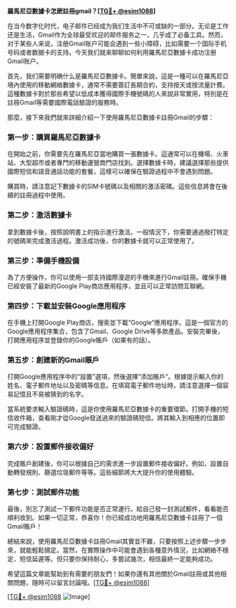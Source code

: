 **羅馬尼亞數據卡怎麽註冊gmail？[[TG💪+ @esim1088](https://t.me/s/esim1088)]**

在当今数字化时代，电子邮件已经成为我们生活中不可或缺的一部分。无论是工作还是生活，Gmail作为全球最受欢迎的邮件服务之一，几乎成了必备工具。然而，对于某些人来说，注册Gmail账户可能会遇到一些小障碍，比如需要一个国际手机号码或者数据卡的支持。今天我们就来聊聊如何利用羅馬尼亞數據卡成功注册Gmail账户。

首先，我们需要明确什么是羅馬尼亞數據卡。簡單來說，這是一種可以在羅馬尼亞境內使用的移動網絡數據卡，通常不需要簽訂長期合約，支持按天或按流量計費。這種數據卡對於那些希望以低成本獲得國際手機號碼的人來說非常實用，特別是在註冊Gmail等需要國際電話驗證的服務時。

那麼，接下來我們就來詳細介紹一下使用羅馬尼亞數據卡註冊Gmail的步驟：

### 第一步：購買羅馬尼亞數據卡

在開始之前，你需要先在羅馬尼亞當地購買一張數據卡。這通常可以在機場、火車站、大型超市或者專門的移動運營商門店找到。選擇數據卡時，建議選擇那些提供國際短信和語音通話功能的套餐，這樣可以確保在驗證過程中不會遇到問題。

購買時，請注意記下數據卡的SIM卡號碼以及相關的激活密碼。這些信息將會在後續的註冊過程中使用。

### 第二步：激活數據卡

拿到數據卡後，按照說明書上的指示進行激活。一般情況下，你需要通過撥打特定的號碼來完成激活過程。激活成功後，你的數據卡就可以正常使用了。

### 第三步：準備手機設備

為了方便操作，你可以使用一部支持國際漫遊的手機來進行Gmail註冊。確保手機已經安裝了最新的Google Play商店應用程序，並且可以正常訪問互聯網。

### 第四步：下載並安裝Google應用程序

在手機上打開Google Play商店，搜索並下載“Google”應用程序。這是一個官方的Google應用程序集合，包含了Gmail、Google Drive等多款產品。安裝完畢後，打開應用程序並登錄你的Google賬戶（如果有的話）。

### 第五步：創建新的Gmail賬戶

打開Google應用程序中的“設置”選項，然後選擇“添加賬戶”。根據提示輸入你的姓名、電子郵件地址以及密碼等信息。在填寫電子郵件地址時，請注意選擇一個容易記憶且不易被猜到的名字。

當系統要求輸入驗證碼時，這是你使用羅馬尼亞數據卡的重要環節。打開手機的短信收件箱，查看剛才從Google發送過來的驗證碼短信。將其輸入到相應的位置即可完成驗證。

### 第六步：設置郵件接收偏好

完成賬戶創建後，你可以根據自己的需求進一步設置郵件接收偏好。例如，設置自動轉發規則、篩選垃圾郵件等等。這些細節將大大提升你的使用體驗。

### 第七步：測試郵件功能

最後，別忘了測試一下郵件功能是否正常運行。給自己發一封測試郵件，看看能否順利收到。如果一切正常，恭喜你！你已經成功地用羅馬尼亞數據卡註冊了一個Gmail賬戶！

總結來說，使用羅馬尼亞數據卡註冊Gmail其實並不難，只要按照上述步驟一步步來，就能輕鬆搞定。當然，在實際操作中可能會遇到各種意外情況，比如網絡不穩定、短信延遲等。但只要你保持耐心，多嘗試幾次，相信最終一定能夠成功。

希望這篇文章能幫助到有需要的朋友們！如果你還有其他關於Gmail註冊或其他相關問題，隨時可以留言討論哦。[[TG💪+ @esim1088](https://t.me/s/esim1088)]

[[TG💪+ @esim1088](https://t.me/s/esim1088) ![Image](https://i.postimg.cc/4NQfJmqS/Snipaste-2025-05-13-00-14-12.png)]